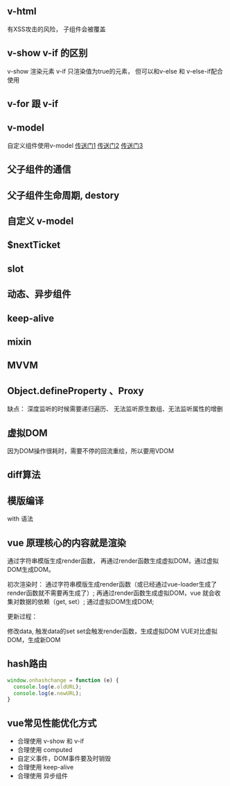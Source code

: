 ## v-html
有XSS攻击的风险， 子组件会被覆盖

## v-show v-if 的区别

v-show 渲染元素
v-if 只渲染值为true的元素， 但可以和v-else 和 v-else-if配合使用

## v-for 跟 v-if

## v-model
自定义组件使用v-model 
[传送门1](https://cn.vuejs.org/v2/api/#model)
[传送门2](https://cn.vuejs.org/v2/guide/components.html#%E5%9C%A8%E7%BB%84%E4%BB%B6%E4%B8%8A%E4%BD%BF%E7%94%A8-v-model)
[传送门3](https://cn.vuejs.org/v2/guide/components-custom-events.html#%E8%87%AA%E5%AE%9A%E4%B9%89%E7%BB%84%E4%BB%B6%E7%9A%84-v-model)

## 父子组件的通信

## 父子组件生命周期, destory

## 自定义 v-model

## $nextTicket

## slot

## 动态、异步组件

## keep-alive

## mixin

## MVVM

## Object.defineProperty 、Proxy

缺点： 深度监听的时候需要递归遍历、 无法监听原生数组、无法监听属性的增删

## 虚拟DOM

因为DOM操作很耗时，需要不停的回流重绘，所以要用VDOM

## diff算法

## 模版编译
with 语法

## vue 原理核心的内容就是渲染

通过字符串模版生成render函数， 再通过render函数生成虚拟DOM，通过虚拟DOM生成DOM。

初次渲染时：
  通过字符串模版生成render函数（或已经通过vue-loader生成了render函数就不需要再生成了）;
  再通过render函数生成虚拟DOM，vue 就会收集对数据的依赖（get, set）;
  通过虚拟DOM生成DOM;

更新过程：

  修改data, 触发data的set
  set会触发render函数，生成虚拟DOM
  VUE对比虚拟DOM，生成新DOM

## hash路由

```js
window.onhashchange = function (e) {
  console.log(e.oldURL);
  console.log(e.newURL);
}
```

## vue常见性能优化方式

* 合理使用 v-show 和 v-if
* 合理使用 computed
* 自定义事件，DOM事件要及时销毁
* 合理使用 keep-alive
* 合理使用 异步组件